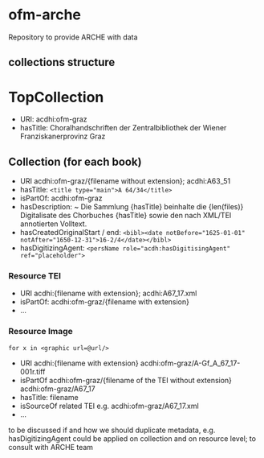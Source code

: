 # ofm-arche
Repository to provide ARCHE with data


## collections structure

# TopCollection
* URI: acdhi:ofm-graz
* hasTitle: Choralhandschriften der Zentralbibliothek der Wiener Franziskanerprovinz Graz

## Collection (for each book)
* URI acdhi:ofm-graz/{filename without extension}; acdhi:A63_51
* hasTitle: `<title type="main">A 64/34</title>`
* isPartOf: acdhi:ofm-graz
* hasDescription: ~ Die Sammlung {hasTitle} beinhalte die {len(files)} Digitalisate des Chorbuches {hasTitle} sowie den nach XML/TEI annotierten Volltext.
* hasCreatedOriginalStart / end:  ```<bibl><date notBefore="1625-01-01" notAfter="1650-12-31">16-2/4</date></bibl>```
* hasDigitizingAgent: `<persName role="acdh:hasDigitisingAgent" ref="placeholder">`

### Resource TEI
* URI acdhi:{filename with extension}; acdhi:A67_17.xml
* isPartOf: acdhi:ofm-graz/{filename with extension}
* ...

### Resource Image
`for x in <graphic url=@url/>`
* URI acdhi:{filename with extension} acdhi:ofm-graz/A-Gf_A_67_17-001r.tiff
* isPartOf acdhi:ofm-graz/{filename of the TEI without extension} acdhi:ofm-graz/A67_17
* hasTitle: filename
* isSourceOf related TEI e.g. acdhi:ofm-graz/A67_17.xml
* ...

to be discussed if and how we should duplicate metadata, e.g. hasDigitizingAgent could be applied on collection and on resource level; to consult with ARCHE team
